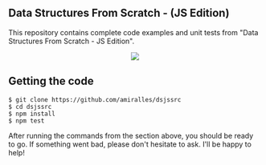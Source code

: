 
## Data Structures From Scratch - (JS Edition)
This repository contains complete code examples and unit tests from "Data Structures From Scratch - JS Edition".

<div style="width:100%;text-align:center;">
<a href="https://www.amazon.com/dp/B07S2C1SZ2">
  <img src="https://alemiralles.dev/book_js.png"></img>
</a>
</div>


## Getting the code
```
$ git clone https://github.com/amiralles/dsjssrc
$ cd dsjssrc
$ npm install
$ npm test
```

After running the commands from the section above, you should be ready to go. If something went bad, please don't hesitate to ask. I'll be happy to help!
